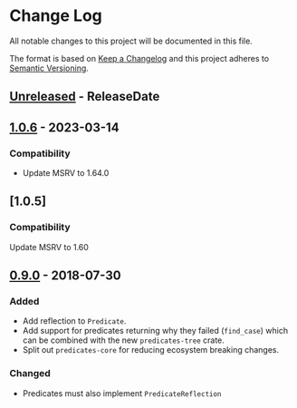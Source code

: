 # Change Log
All notable changes to this project will be documented in this file.

The format is based on [Keep a Changelog](http://keepachangelog.com/)
and this project adheres to [Semantic Versioning](http://semver.org/).

<!-- next-header -->
## [Unreleased] - ReleaseDate

## [1.0.6] - 2023-03-14

### Compatibility

- Update MSRV to 1.64.0

## [1.0.5]

### Compatibility

Update MSRV to 1.60

## [0.9.0] - 2018-07-30

### Added
- Add reflection to `Predicate`.
- Add support for predicates returning why they failed (`find_case`) which can
  be combined with the new `predicates-tree` crate.
- Split out `predicates-core` for reducing ecosystem breaking changes.

### Changed
- Predicates must also implement `PredicateReflection`

<!-- next-url -->
[Unreleased]: https://github.com/assert-rs/predicates-rs/compare/predicates-core-v1.0.6...HEAD
[1.0.6]: https://github.com/assert-rs/predicates-rs/compare/v0.9.0...predicates-core-v1.0.6
[0.9.0]: https://github.com/assert-rs/predicates-rs/compare/v0.5.2...v0.9.0
